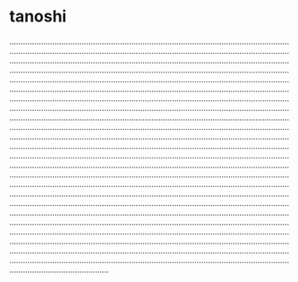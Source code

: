 # tanoshi
............................................................................................................................................................................................................................................................................................................................................................................................................................................................................................................................................................................................................................................................................................................................................................................................................................................................................................................................................................................................................................................................................................................................................................................................................................................................................................................................................................................................................................................................................................................................................................................................................................................................................................................................................................................................................................................................................................................................................................................................................................................................................................................................................................................................................................................................................................................................................................................................................................................................................................................................................................................................................................................................................................................................................................................................................................................................................................................................................................................................................................................................................................................................................